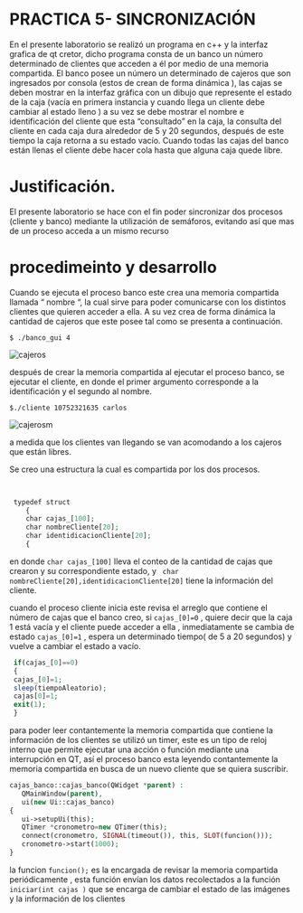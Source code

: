 # PRACTICA 5- SINCRONIZACIÓN  
En el presente laboratorio se realizó un programa  en c++ y  la interfaz grafica de qt cretor, dicho programa consta de un banco un número determinado de clientes que acceden a él por medio de una memoria compartida.  El banco posee  un número  un  determinado  de cajeros  que son ingresados por consola (estos de crean de forma dinámica ),  las cajas se deben mostrar en la interfaz gráfica  con un dibujo que represente el estado de la caja (vacía en primera instancia y cuando llega un cliente debe cambiar al estado lleno ) a su vez se debe mostrar  el nombre e identificación del cliente que esta “consultado” en la caja, la consulta del cliente en cada caja dura alrededor de 5 y 20 segundos,  después de este tiempo la caja retorna a su estado vacío. Cuando todas las cajas del banco están llenas el cliente debe hacer cola hasta que alguna caja quede libre.

# Justificación.

El presente laboratorio se hace con el fin poder sincronizar dos procesos (cliente y banco) mediante la utilización de semáforos, evitando así que mas de un proceso acceda a un mismo recurso 


# procedimeinto y desarrollo 

Cuando se ejecuta el proceso banco este crea  una memoria compartida llamada  “ nombre “, la cual sirve para poder comunicarse con los distintos clientes que quieren acceder a ella. A su vez crea de forma dinámica la cantidad de cajeros que este posee tal como se presenta a continuación.

<pre><code>$ ./banco_gui 4</code></pre>

![cajeros](https://user-images.githubusercontent.com/48129411/58126219-16f7c600-7bd8-11e9-8c98-3c156373044a.jpg)

después de crear la memoria compartida al ejecutar el  proceso banco,  se  ejecutar el cliente, en donde el primer argumento corresponde a la identificación y el segundo al nombre.

<pre><code>$./cliente 10752321635 carlos</code></pre>

  ![cajerosm](https://user-images.githubusercontent.com/48129411/58127906-106b4d80-7bdc-11e9-9dd5-50ddcbdd1bbe.jpg)
  
 a medida que los clientes van llegando se van acomodando a los cajeros que están libres.

Se creo una estructura la cual es compartida por los dos procesos.

```php

 
 typedef struct
    {
    char cajas_[100];
    char nombreCliente[20];
    char identidicacionCliente[20];
    {


```
 en donde `char cajas_[100]` lleva el conteo de la cantidad de cajas que  crearon y su correspondiente  estado, y ` char nombreCliente[20],identidicacionCliente[20]`  tiene la información del cliente.
 
cuando el proceso cliente  inicia este revisa el arreglo  que contiene el número de cajas que el banco creo, si  `cajas_[0]=0` , quiere decir que la caja 1 está vacía y el cliente puede acceder a ella , inmediatamente se   cambia de estado  `cajas_[0]=1` , espera un determinado tiempo( de 5 a 20 segundos)  y vuelve a cambiar el estado a  vacío.
 ```php
  if(cajas_[0]==0)
  {
  cajas_[0]=1;
  sleep(tiempoAleatorio);
  cajas[0]=1;
  exit(1);
  } 
  ```
 
 para poder leer contantemente la memoria compartida que contiene la información de los clientes se utilizó un timer, este es un tipo de reloj interno que permite ejecutar una acción o función mediante una interrupción en QT, así el proceso banco esta leyendo contantemente la memoria compartida en busca de un nuevo cliente que se quiera suscribir.
 ```php
 cajas_banco::cajas_banco(QWidget *parent) :
    QMainWindow(parent),
    ui(new Ui::cajas_banco)
{
    ui->setupUi(this);
    QTimer *cronometro=new QTimer(this);
    connect(cronometro, SIGNAL(timeout()), this, SLOT(funcion()));
    cronometro->start(1000);
}

```
la funcion `funcion();`  es la encargada de revisar la memoria compartida periódicamente ,  esta función envían los datos recolectados a la función `iniciar(int cajas )` que se encarga de cambiar  el estado de las imágenes y la información de los clientes 
 
